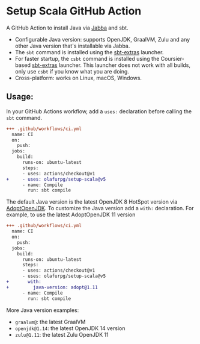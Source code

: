 # Setup Scala GitHub Action

A GitHub Action to install Java via [Jabba](https://github.com/features/actions)
and sbt.

- Configurable Java version: supports OpenJDK, GraalVM, Zulu and any other Java
  version that's installable via Jabba.
- The `sbt` command is installed using the
  [sbt-extras](https://github.com/paulp/sbt-extras/) launcher.
- For faster startup, the `csbt` command is installed using the Coursier-based
  [sbt-extras](https://github.com/paulp/sbt-extras/) launcher. This launcher
  does not work with all builds, only use `csbt` if you know what you are doing.
- Cross-platform: works on Linux, macOS, Windows.

## Usage:

In your GitHub Actions workflow, add a `uses:` declaration before calling the
`sbt` command.

```diff
+++ .github/workflows/ci.yml
  name: CI
  on:
    push:
  jobs:
    build:
      runs-on: ubuntu-latest
      steps:
      - uses: actions/checkout@v1
+     - uses: olafurpg/setup-scala@v5
      - name: Compile
        run: sbt compile
```

The default Java version is the latest OpenJDK 8 HotSpot version via
[AdoptOpenJDK](https://adoptopenjdk.net/). To customize the Java version add a
`with:` declaration. For example, to use the latest AdoptOpenJDK 11 version

```diff
+++ .github/workflows/ci.yml
  name: CI
  on:
    push:
  jobs:
    build:
      runs-on: ubuntu-latest
      steps:
      - uses: actions/checkout@v1
      - uses: olafurpg/setup-scala@v5
+       with:
+         java-version: adopt@1.11
      - name: Compile
        run: sbt compile
```

More Java version examples:

- `graalvm@`: the latest GraalVM
- `openjdk@1.14`: the latest OpenJDK 14 version
- `zulu@1.11`: the latest Zulu OpenJDK 11
